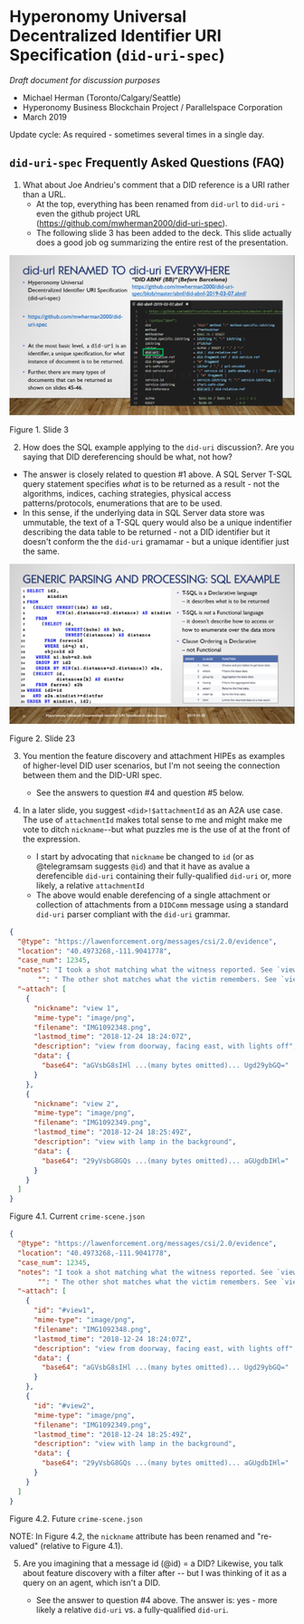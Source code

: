 # Hyperonomy Universal Decentralized Identifier URI Specification (`did-uri-spec`)

_Draft document for discussion purposes_

- Michael Herman (Toronto/Calgary/Seattle)
- Hyperonomy Business Blockchain Project / Parallelspace Corporation
- March 2019

Update cycle: As required - sometimes several times in a single day.

## `did-uri-spec` Frequently Asked Questions (FAQ)

1. What about Joe Andrieu's comment that a DID reference is a URI rather than a URL.
   - At the top, everything has been renamed from `did-url` to `did-uri` - even the github project URL (https://github.com/mwherman2000/did-uri-spec).
   - The following slide 3 has been added to the deck.  This slide actually does a good job og summarizing the entire rest of the presentation.

![did-url renamed to did-uri everywhere](images/did-url-spec-renamed-to-did-uri-spec.png)

Figure 1. Slide 3

2. How does the SQL example applying to the `did-uri` discussion?. Are you saying that DID dereferencing should be what, not how? 
  - The answer is closely related to question #1 above. A SQL Server T-SQL query statement specifies _what_ is to be returned as a result - not the algorithms, indices, caching strategies, physical access patterns/protocols, enumerations that are to be used.
  - In this sense, if the underlying data in SQL Server data store was ummutable, the text of a T-SQL query would also be a unique indentifier describing the data table to be returned - not a DID identifier but it doesn't conform the the `did-uri` gramamar - but a unique identifier just the same.

![sql example](images/sql-example-slide23.png)

Figure 2. Slide 23

3. You mention the feature discovery and attachment HIPEs as examples of higher-level DID user scenarios, but I'm not seeing the connection between them and the DID-URI spec. 
   - See the answers to question #4 and question #5 below.

4. In a later slide, you suggest `<did>!$attachmentId` as an A2A use case. The use of `attachmentId` makes total sense to me and might make me vote to ditch `nickname`--but what puzzles me is the use of <did> at the front of the expression. 
   - I start by advocating that `nickname` be changed to `id` (or as @telegramsam suggests `@id`) and that it have as avalue a derefencible `did-uri` containing their fully-qualified `did-uri` or, more likely, a relative `attachmentId`
   - The above would enable derefencing of a single attachment or collection of attachments from a `DIDComm` message using a standard `did-uri` parser compliant with the `did-uri` grammar.

```json
{
  "@type": "https://lawenforcement.org/messages/csi/2.0/evidence",
  "location": "40.4973268,-111.9041778",
  "case_num": 12345,
  "notes": "I took a shot matching what the witness reported. See `view 1`.",
       "": " The other shot matches what the victim remembers. See `view 2`.",
  "~attach": [
    {
      "nickname": "view 1",
      "mime-type": "image/png",
      "filename": "IMG1092348.png",
      "lastmod_time": "2018-12-24 18:24:07Z",
      "description": "view from doorway, facing east, with lights off",
      "data": {
        "base64": "aGVsbG8sIHl ...(many bytes omitted)... Ugd29ybGQ="
      }
    },
    {
      "nickname": "view 2",
      "mime-type": "image/png",
      "filename": "IMG1092349.png",
      "lastmod_time": "2018-12-24 18:25:49Z",
      "description": "view with lamp in the background",
      "data": {
        "base64": "29yVsbG8GQs ...(many bytes omitted)... aGUgdbIHl="
      }
    }
  ]
}
```

Figure 4.1. Current `crime-scene.json`

```json
{
  "@type": "https://lawenforcement.org/messages/csi/2.0/evidence",
  "location": "40.4973268,-111.9041778",
  "case_num": 12345,
  "notes": "I took a shot matching what the witness reported. See `view 1`.",
       "": " The other shot matches what the victim remembers. See `view 2`.",
  "~attach": [
    {
      "id": "#view1",
      "mime-type": "image/png",
      "filename": "IMG1092348.png",
      "lastmod_time": "2018-12-24 18:24:07Z",
      "description": "view from doorway, facing east, with lights off",
      "data": {
        "base64": "aGVsbG8sIHl ...(many bytes omitted)... Ugd29ybGQ="
      }
    },
    {
      "id": "#view2",
      "mime-type": "image/png",
      "filename": "IMG1092349.png",
      "lastmod_time": "2018-12-24 18:25:49Z",
      "description": "view with lamp in the background",
      "data": {
        "base64": "29yVsbG8GQs ...(many bytes omitted)... aGUgdbIHl="
      }
    }
  ]
}
```

Figure 4.2. Future `crime-scene.json`

NOTE: In Figure 4.2, the `nickname` attribute has been renamed and "re-valued" (relative to Figure 4.1).

5. Are you imagining that a message id (@id) = a DID? Likewise, you talk about feature discovery with a filter after <did> -- but I was thinking of it as a query on an agent, which isn't a DID.
   - See the answer to question #4 above.  The answer is: yes - more likely a relative `did-uri` vs. a fully-qualified `did-uri`.